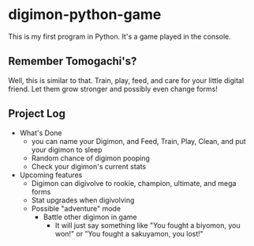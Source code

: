 # digimon-python-game

This is my first program in Python. It's a game played in the console.

## Remember Tomogachi's?

Well, this is similar to that. Train, play, feed, and care for your little digital friend. Let them grow stronger and possibly even change forms!

## Project Log

- What's Done
  - you can name your Digimon, and Feed, Train, Play, Clean, and put your digimon to sleep
  - Random chance of digimon pooping
  - Check your digimon's current stats
- Upcoming features
  - Digimon can digivolve to rookie, champion, ultimate, and mega forms
  - Stat upgrades when digivolving
  - Possible "adventure" mode
    - Battle other digimon in game
      - It will just say something like "You fought a biyomon, you won!" or "You fought a sakuyamon, you lost!"
